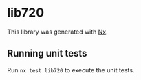 # lib720

This library was generated with [Nx](https://nx.dev).

## Running unit tests

Run `nx test lib720` to execute the unit tests.
